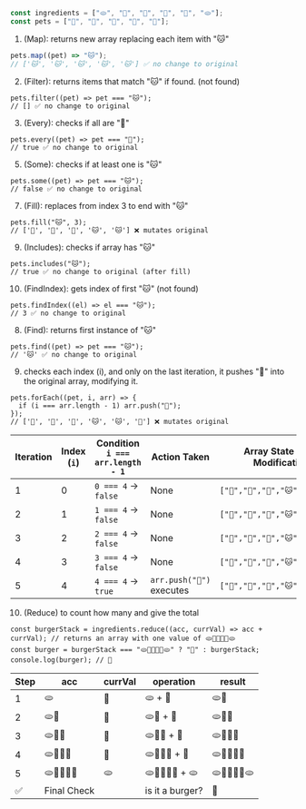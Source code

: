 ```js
const ingredients = ["🫓", "🥬", "🍅", "🧀", "🥩", "🫓"];
const pets = ["🐶", "🐶", "🐶", "🐶", "🐶"];
```
1. (Map): returns new array replacing each item with "🐱"
```js
pets.map((pet) => "🐱");
// ['🐱', '🐱', '🐱', '🐱', '🐱'] ✅ no change to original
```

2. (Filter): returns items that match "🐱" if found. (not found)
```
pets.filter((pet) => pet === "🐱");
// [] ✅ no change to original
```
3. (Every): checks if all are "🐶"
```
pets.every((pet) => pet === "🐶");
// true ✅ no change to original
```
5. (Some): checks if at least one is "🐱"
```
pets.some((pet) => pet === "🐱");
// false ✅ no change to original
```
7. (Fill): replaces from index 3 to end with "🐱"
```
pets.fill("🐱", 3);
// ['🐶', '🐶', '🐶', '🐱', '🐱'] ❌ mutates original
```
9. (Includes): checks if array has "🐱"
```
pets.includes("🐱");
// true ✅ no change to original (after fill)
```
10. (FindIndex): gets index of first "🐱" (not found)
```
pets.findIndex((el) => el === "🐱");
// 3 ✅ no change to original
```
8. (Find): returns first instance of "🐱"
```
pets.find((pet) => pet === "🐱");
// '🐱' ✅ no change to original
```
9.  checks each index (i), and only on the last iteration, it pushes "🦆" into the original array, modifying it.
```
pets.forEach((pet, i, arr) => {
  if (i === arr.length - 1) arr.push("🦆");
});
// ['🐶', '🐶', '🐶', '🐱', '🐱', '🦆'] ❌ mutates original
```
| Iteration | Index (`i`) | Condition `i === arr.length - 1` | Action Taken              | Array State After Modification         |
|-----------|------------|-----------------------------------|---------------------------|--------------------------------------- |
| 1         | 0          | `0 === 4` → `false`               | None                      | `["🐶","🐶","🐶","🐱","🐱"]`        |
| 2         | 1          | `1 === 4` → `false`               | None                      | `["🐶","🐶","🐶","🐱","🐱"]`        |
| 3         | 2          | `2 === 4` → `false`               | None                      | `["🐶","🐶","🐶","🐱","🐱"]`        |
| 4         | 3          | `3 === 4` → `false`               | None                      | `["🐶","🐶","🐶","🐱","🐱"]`        |
| 5         | 4          | `4 === 4` → `true`                | `arr.push("🦆")` executes | `["🐶","🐶","🐶","🐱","🐱","🦆"]`  |

10. (Reduce) to count how many and give the total

```
const burgerStack = ingredients.reduce((acc, currVal) => acc + currVal); // returns an array with one value of 🫓🥬🍅🧀🥩🫓
const burger = burgerStack === "🫓🥬🍅🧀🥩🫓" ? "🍔" : burgerStack;
console.log(burger); // 🍔
```
| Step | acc              | currVal | operation               | result             |
|------|------------------|---------|--------------------------|--------------------|
| 1    | 🫓               | 🥬      | 🫓 + 🥬                  | 🫓🥬                |
| 2    | 🫓🥬             | 🍅      | 🫓🥬 + 🍅                | 🫓🥬🍅              |
| 3    | 🫓🥬🍅           | 🧀      | 🫓🥬🍅 + 🧀              | 🫓🥬🍅🧀            |
| 4    | 🫓🥬🍅🧀         | 🥩      | 🫓🥬🍅🧀 + 🥩            | 🫓🥬🍅🧀🥩          |
| 5    | 🫓🥬🍅🧀🥩       | 🫓      | 🫓🥬🍅🧀🥩 + 🫓          | 🫓🥬🍅🧀🥩🫓        |
| ✅   | Final Check      |         | is it a burger?          | 🍔                 |
